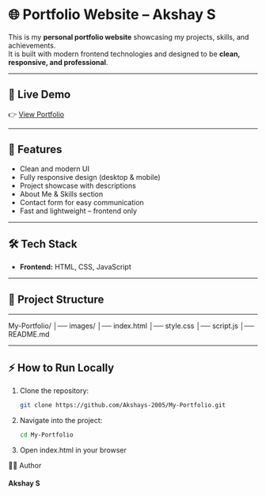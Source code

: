 # 🌐 Portfolio Website – Akshay S  

This is my **personal portfolio website** showcasing my projects, skills, and achievements.  
It is built with modern frontend technologies and designed to be **clean, responsive, and professional**.  

---

## 🔗 Live Demo  
👉 [View Portfolio](https://akshays-portfolio-2025.netlify.app/)  

---

## 📌 Features  
- Clean and modern UI  
- Fully responsive design (desktop & mobile)  
- Project showcase with descriptions  
- About Me & Skills section  
- Contact form for easy communication  
- Fast and lightweight – frontend only  

---

## 🛠️ Tech Stack  
- **Frontend:** HTML, CSS, JavaScript  

---

## 📂 Project Structure 
---
My-Portfolio/
│── images/
│── index.html
│── style.css
│── script.js
│── README.md 

---

## ⚡ How to Run Locally  
1. Clone the repository:  
   ```bash
   git clone https://github.com/Akshays-2005/My-Portfolio.git
2. Navigate into the project:
   ```bash
   cd My-Portfolio
3. Open index.html in your browser

👨‍💻 Author

#### Akshay S




